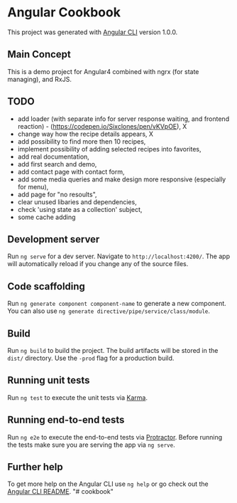 # Angular Cookbook

This project was generated with [Angular CLI](https://github.com/angular/angular-cli) version 1.0.0.

## Main Concept

This is a demo project for Angular4 combined with ngrx (for state managing), and RxJS.

## TODO
- add loader (with separate info for server response waiting, and frontend reaction) - (https://codepen.io/Sixclones/pen/vKVpOE), X
- change way how the recipe details appears, X
- add possibility to find more then 10 recipes,  
- implement possibility of adding selected recipes into favorites,
- add real documentation,
- add first search and demo,
- add contact page with contact form,
- add some media queries and make design more responsive (especially for menu),
- add page for "no resoults",
- clear unused libaries and dependencies,
- check 'using state as a collection' subject,
- some cache adding 


## Development server

Run `ng serve` for a dev server. Navigate to `http://localhost:4200/`. The app will automatically reload if you change any of the source files.

## Code scaffolding

Run `ng generate component component-name` to generate a new component. You can also use `ng generate directive/pipe/service/class/module`.

## Build

Run `ng build` to build the project. The build artifacts will be stored in the `dist/` directory. Use the `-prod` flag for a production build.

## Running unit tests

Run `ng test` to execute the unit tests via [Karma](https://karma-runner.github.io).

## Running end-to-end tests

Run `ng e2e` to execute the end-to-end tests via [Protractor](http://www.protractortest.org/).
Before running the tests make sure you are serving the app via `ng serve`.

## Further help

To get more help on the Angular CLI use `ng help` or go check out the [Angular CLI README](https://github.com/angular/angular-cli/blob/master/README.md).
"# cookbook"
